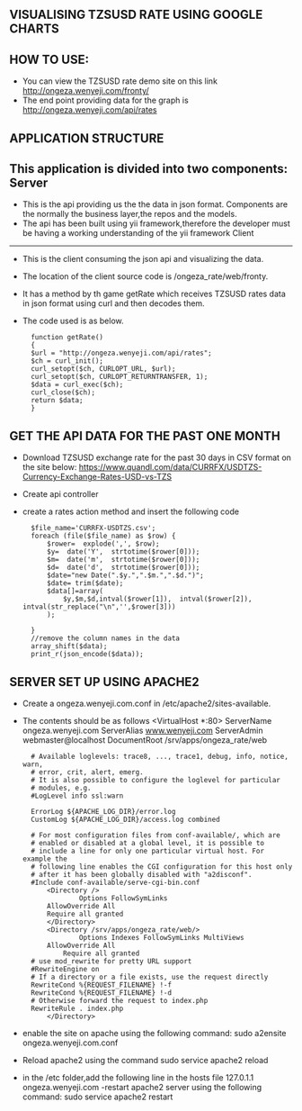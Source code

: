 
VISUALISING TZSUSD RATE  USING GOOGLE CHARTS
--------------------------------------------
HOW TO USE:
----------
- You can view the TZSUSD rate demo site on this link http://ongeza.wenyeji.com/fronty/
- The end point providing data for the graph is http://ongeza.wenyeji.com/api/rates

APPLICATION STRUCTURE
----------------------
This application is divided into two components:
Server 
-------
- This is the api providing us the the data in json format.
Components are the normally the business layer,the repos and the models.
- The api has been built using yii framework,therefore the developer must be having a working understanding 	of  the yii framework
Client
--------
- This is the client consuming the json api and visualizing the data.
- The location of the client source code is /ongeza_rate/web/fronty.
- It has a method by th game getRate which receives TZSUSD rates data in json format using curl and then 			decodes them.
- The code used is as below.


		function getRate()
		{
		$url = "http://ongeza.wenyeji.com/api/rates";
		$ch = curl_init();
		curl_setopt($ch, CURLOPT_URL, $url);
		curl_setopt($ch, CURLOPT_RETURNTRANSFER, 1);
		$data = curl_exec($ch);
		curl_close($ch);
		return $data;    
		}

GET THE API DATA FOR THE PAST ONE MONTH
----------------------------------------

- Download TZSUSD exchange rate for the past 30 days in CSV format on the site below:
https://www.quandl.com/data/CURRFX/USDTZS-Currency-Exchange-Rates-USD-vs-TZS
- Create api controller
- create a rates action method and insert the following code
      
      
        $file_name='CURRFX-USDTZS.csv';
        foreach (file($file_name) as $row) {
            $rower=  explode(',', $row);
            $y=  date('Y',  strtotime($rower[0]));
            $m=  date('m',  strtotime($rower[0]));
            $d=  date('d',  strtotime($rower[0]));
            $date="new Date(".$y.",".$m.",".$d.")";
            $date= trim($date);
            $data[]=array(
                $y,$m,$d,intval($rower[1]),  intval($rower[2]),  intval(str_replace("\n",'',$rower[3]))
            );
            
        }
        //remove the column names in the data
        array_shift($data);
        print_r(json_encode($data));



SERVER SET UP USING  APACHE2
------------------------------
- Create a ongeza.wenyeji.com.conf in /etc/apache2/sites-available.
- The contents should be as follows
		<VirtualHost *:80>
		ServerName ongeza.wenyeji.com
		ServerAlias www.wenyeji.com
		ServerAdmin webmaster@localhost
		DocumentRoot /srv/apps/ongeza_rate/web
	
		# Available loglevels: trace8, ..., trace1, debug, info, notice, warn,
		# error, crit, alert, emerg.
		# It is also possible to configure the loglevel for particular
		# modules, e.g.
		#LogLevel info ssl:warn
	
		ErrorLog ${APACHE_LOG_DIR}/error.log
		CustomLog ${APACHE_LOG_DIR}/access.log combined
	
		# For most configuration files from conf-available/, which are
		# enabled or disabled at a global level, it is possible to
		# include a line for only one particular virtual host. For example the
		# following line enables the CGI configuration for this host only
		# after it has been globally disabled with "a2disconf".
		#Include conf-available/serve-cgi-bin.conf
	        <Directory />
	                Options FollowSymLinks
			AllowOverride All
			Require all granted
	        </Directory>
	        <Directory /srv/apps/ongeza_rate/web/>
	                Options Indexes FollowSymLinks MultiViews
			AllowOverride All
		        Require all granted
	    # use mod_rewrite for pretty URL support
	    #RewriteEngine on
	    # If a directory or a file exists, use the request directly
	    RewriteCond %{REQUEST_FILENAME} !-f
	    RewriteCond %{REQUEST_FILENAME} !-d
	    # Otherwise forward the request to index.php
	    RewriteRule . index.php
	        </Directory>
	
	</VirtualHost>


- enable the site on apache using the following command: sudo  a2ensite ongeza.wenyeji.com.conf 
- Reload apache2 using the command sudo  service apache2 reload
- in the /etc folder,add the following line in the hosts file
127.0.1.1       ongeza.wenyeji.com
-restart apache2 server using the following command:  sudo service apache2 restart

